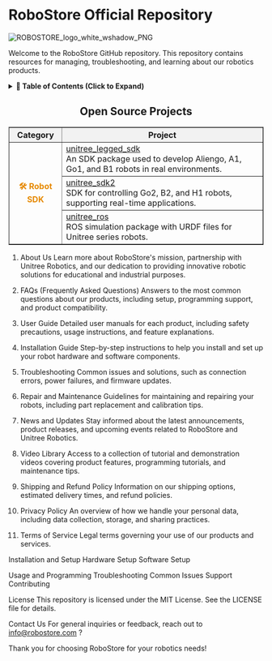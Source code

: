 # RoboStore Official Repository
![ROBOSTORE_logo_white_wshadow_PNG](https://github.com/user-attachments/assets/80fcbfc9-646b-471e-a9a8-c6b78fc73b25)

Welcome to the RoboStore GitHub repository. This repository contains resources for managing, troubleshooting, and learning about our robotics products.

<details>
  <summary><strong>🔽 Table of Contents (Click to Expand)</strong></summary>

  ---

  - [About Us](docs/about.md)
  - [FAQs](docs/faq.md)
  - [User Guide](docs/user_guide.md)
  - [Installation Guide](docs/installation_guide.md)
  - [Troubleshooting](docs/troubleshooting.md)
  - [Repair and Maintenance Guide](docs/repair_maintenance.md)
  - [News and Updates](docs/news.md)
  - [Privacy Policy](docs/policies/privacy_policy.md)
  - [Terms of Service](docs/policies/terms_of_service.md)
  - [Shipping and Refund Policy](docs/policies/shipping_refund.md)

  ---
</details>


<h2 align="center">Open Source Projects</h2>

<table align="center" border="1" width="100%">
    <tr style="background-color:#f2f2f2; font-weight:bold; text-align:center;">
        <th>Category</th>
        <th>Project</th>
    </tr>
    <tr>
        <td rowspan="3" align="center" style="font-weight:bold; color:#e68a00;">🛠️ Robot SDK</td>
        <td>
            <a href="https://github.com/unitreerobotics/unitree_legged_sdk" target="_blank">
                unitree_legged_sdk
            </a> <br>
            An SDK package used to develop Aliengo, A1, Go1, and B1 robots in real environments.
        </td>
    </tr>
    <tr>
        <td>
            <a href="https://github.com/unitreerobotics/unitree_sdk2" target="_blank">
                unitree_sdk2
            </a> <br>
            SDK for controlling Go2, B2, and H1 robots, supporting real-time applications.
        </td>
    </tr>
    <tr>
        <td>
            <a href="https://github.com/unitreerobotics/unitree_ros" target="_blank">
                unitree_ros
            </a> <br>
            ROS simulation package with URDF files for Unitree series robots.
        </td>
    </tr>
</table>






1. About Us
Learn more about RoboStore's mission, partnership with Unitree Robotics, and our dedication to providing innovative robotic solutions for educational and industrial purposes.

2. FAQs (Frequently Asked Questions)
Answers to the most common questions about our products, including setup, programming support, and product compatibility.

3. User Guide
Detailed user manuals for each product, including safety precautions, usage instructions, and feature explanations.

4. Installation Guide
Step-by-step instructions to help you install and set up your robot hardware and software components.

5. Troubleshooting
Common issues and solutions, such as connection errors, power failures, and firmware updates.

6. Repair and Maintenance
Guidelines for maintaining and repairing your robots, including part replacement and calibration tips.

7. News and Updates
Stay informed about the latest announcements, product releases, and upcoming events related to RoboStore and Unitree Robotics.

8. Video Library
Access to a collection of tutorial and demonstration videos covering product features, programming tutorials, and maintenance tips.

9. Shipping and Refund Policy
Information on our shipping options, estimated delivery times, and refund policies.

10. Privacy Policy
An overview of how we handle your personal data, including data collection, storage, and sharing practices.

11. Terms of Service
Legal terms governing your use of our products and services.

Installation and Setup
Hardware Setup
Software Setup

Usage and Programming
Troubleshooting
Common Issues
Support
Contributing

License
This repository is licensed under the MIT License. See the LICENSE file for details.

Contact Us
For general inquiries or feedback, reach out to info@robostore.com ?

Thank you for choosing RoboStore for your robotics needs!
